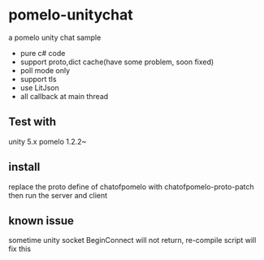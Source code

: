 # pomelo-unitychat

a pomelo unity chat sample

* pure c# code
* support proto,dict cache(have some problem, soon fixed)
* poll mode only
* support tls
* use LitJson
* all callback at main thread

## Test with

unity 5.x
pomelo 1.2.2~

## install

replace the proto define of chatofpomelo with chatofpomelo-proto-patch
then run the server and client

## known issue

sometime unity socket BeginConnect will not return, re-compile script will fix this